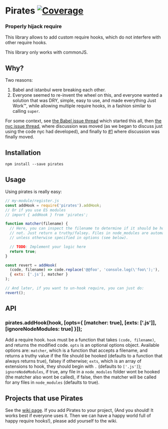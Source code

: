 # Pirates [![Coverage][codecov-badge]][codecov-link]

### Properly hijack require

This library allows to add custom require hooks, which do not interfere with other require hooks.

This library only works with commonJS.

[codecov-badge]: https://img.shields.io/codecov/c/github/danez/pirates/master.svg?style=flat "codecov"
[codecov-link]: https://codecov.io/gh/danez/pirates "codecov"

## Why?

Two reasons:
1. Babel and istanbul were breaking each other.
2. Everyone seemed to re-invent the wheel on this, and everyone wanted a solution that was DRY, simple, easy to use,
and made everything Just Work™, while allowing multiple require hooks, in a fashion similar to calling `super`.

For some context, see [the Babel issue thread][] which started this all, then [the nyc issue thread][], where
discussion was moved (as we began to discuss just using the code nyc had developed), and finally to [#1][issue-1]
where discussion was finally moved.

[the Babel issue thread]: https://github.com/babel/babel/pull/3062 "Babel Issue Thread"
[the nyc issue thread]: https://github.com/bcoe/nyc/issues/70 "NYC Issue Thread"
[issue-1]: https://github.com/danez/pirates/issues/1 "Issue #1"

## Installation

    npm install --save pirates

## Usage

Using pirates is really easy:
```javascript
// my-module/register.js
const addHook = require('pirates').addHook;
// Or if you use ES modules
// import { addHook } from 'pirates';

function matcher(filename) {
  // Here, you can inspect the filename to determine if it should be hooked or
  // not. Just return a truthy/falsey. Files in node_modules are automatically ignored,
  // unless otherwise specified in options (see below).

  // TODO: Implement your logic here
  return true;
}

const revert = addHook(
  (code, filename) => code.replace('@@foo', 'console.log(\'foo\');'),
  { exts: ['.js'], matcher }
);

// And later, if you want to un-hook require, you can just do:
revert();
```

## API

### pirates.addHook(hook, [opts={ [matcher: true], [exts: ['.js']], [ignoreNodeModules: true] }]);
Add a require hook. `hook` must be a function that takes `(code, filename)`, and returns the modified code. `opts` is
an optional options object. Available options are: `matcher`, which is a function that accepts a filename, and
returns a truthy value if the file should be hooked (defaults to a function that always returns true), falsey if
otherwise; `exts`, which is an array of extensions to hook, they should begin with `.` (defaults to `['.js']`);
`ignoreNodeModules`, if true, any file in a `node_modules` folder wont be hooked (the matcher also wont be called),
if false, then the matcher will be called for any files in `node_modules` (defaults to true).


## Projects that use Pirates

See the [wiki page](https://github.com/danez/pirates/wiki/Projects-using-Pirates). If you add Pirates to your project,
(And you should! It works best if everyone uses it. Then we can have a happy world full of happy require hooks!), please
add yourself to the wiki.
